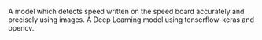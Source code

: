A model which detects speed written on the speed board accurately and precisely using images.
A Deep Learning model using tenserflow-keras and opencv.

